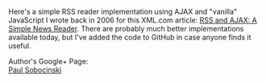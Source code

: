 Here's a simple RSS reader implementation using AJAX and "vanilla" JavaScript I wrote back in 2006 for this XML.com article: [RSS and AJAX: A Simple News Reader](http://www.xml.com/pub/a/2006/09/13/rss-and-ajax-a-simple-news-reader.html). There are probably much better implementations available today, but I've added the code to GitHub in case anyone finds it useful.

Author's Google+ Page:<br/>
<a href="https://plus.google.com/+paul-sobocinski?rel=author">Paul Sobocinski</a>
